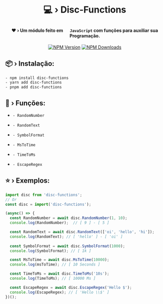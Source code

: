 # <p align="center">💻 › Disc-Functions</p> 

#### <div align="center">❤ › Um módulo feito em <img src="https://cdn.jsdelivr.net/gh/devicons/devicon/icons/javascript/javascript-original.svg" width="15" height="15"/> `JavaScript` com funções para auxiliar sua Programação.</div>

<div align="center">
  <p>
    <a href="https://www.npmjs.com/package/disc-functions"><img src="https://img.shields.io/npm/v/disc-functions?maxAge=3600" alt="NPM Version" /></a>
    <a href="https://www.npmjs.com/package/disc-functions"><img src="https://img.shields.io/npm/dt/disc-functions?maxAge=3600" alt="NPM Downloads" /></a>
  </p>
</div>

## 📦 › Instalação:

```sh
- npm install disc-functions
- yarn add disc-functions
- pnpm add disc-functions
```

## 🧰 › Funções:

- `- RandomNumber`

- `- RandomText`

- `- SymbolFormat`

- `- MsToTime`

- `- TimeToMs`

- `- EscapeRegex`

## ⭐ › Exemplos:

```js
import disc from 'disc-functions'; 
// Or
const disc = import('disc-functions');

(async() => {
  const RandomNumber = await disc.RandomNumber(1, 10);
  console.log(RandomNumber);  // [ 9 ] - [ 5 ]

  const RandomText = await disc.RandomText(['oi', 'hello', 'hi']);
  console.log(RandomText); // [ 'hello' ] - [ 'oi' ]
  
  const SymbolFormat = await disc.SymbolFormat(1000);
  console.log(SymbolFormat); // [ 1k ]

  const MsToTime = await disc.MsToTime(10000);
  console.log(msToTime); // [ 10 Seconds ]

  const TimeToMs = await disc.TimeToMs('10s');
  console.log(TimeToMs); // [ 10000 Ms ]

  const EscapeRegex = await disc.EscapeRegex('Hello $');
  console.log(EscapeRegex); // [ 'Hello \\$' ]
})();
```
